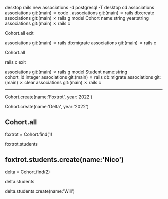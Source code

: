 desktop rails new associations -d postgresql -T
desktop cd associations
associations git:(main) ✗ code .
associations git:(main) ✗ rails db:create
associations git:(main) ✗ rails g model Cohort name:string year:string 
associations git:(main) ✗ rails c

Cohort.all
 exit

associations git:(main) ✗ rails db:migrate
associations git:(main) ✗ rails c

Cohort.all

rails c
exit

associations git:(main) ✗ rails g model Student name:string cohort_id:integer
associations git:(main) ✗ rails db:migrate
associations git:(main) ✗ clear
associations git:(main) ✗ rails c

-------------------------------------------
 Cohort.create(name:'Foxtrot', year:'2022')

 Cohort.create(name:'Delta', year:'2022')

 Cohort.all
-------------------------------------------
  foxtrot = Cohort.find(1)

  foxtrot.students

foxtrot.students.create(name:'Nico')
-------------------------------------------
delta = Cohort.find(2)

delta.students

delta.students.create(name:'Will')